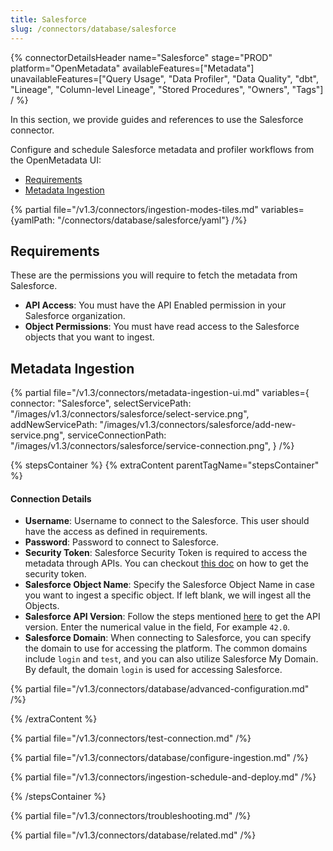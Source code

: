 ```yaml
---
title: Salesforce
slug: /connectors/database/salesforce
---
```


{% connectorDetailsHeader
name="Salesforce"
stage="PROD"
platform="OpenMetadata"
availableFeatures=["Metadata"]
unavailableFeatures=["Query Usage", "Data Profiler", "Data Quality", "dbt", "Lineage", "Column-level Lineage", "Stored Procedures", "Owners", "Tags"]
/ %}


In this section, we provide guides and references to use the Salesforce connector.

Configure and schedule Salesforce metadata and profiler workflows from the OpenMetadata UI:

- [Requirements](#requirements)
- [Metadata Ingestion](#metadata-ingestion)

{% partial file="/v1.3/connectors/ingestion-modes-tiles.md" variables={yamlPath: "/connectors/database/salesforce/yaml"} /%}

## Requirements

These are the permissions you will require to fetch the metadata from Salesforce.

- **API Access**: You must have the API Enabled permission in your Salesforce organization.
- **Object Permissions**: You must have read access to the Salesforce objects that you want to ingest.

## Metadata Ingestion

{% partial 
  file="/v1.3/connectors/metadata-ingestion-ui.md" 
  variables={
    connector: "Salesforce", 
    selectServicePath: "/images/v1.3/connectors/salesforce/select-service.png",
    addNewServicePath: "/images/v1.3/connectors/salesforce/add-new-service.png",
    serviceConnectionPath: "/images/v1.3/connectors/salesforce/service-connection.png",
} 
/%}

{% stepsContainer %}
{% extraContent parentTagName="stepsContainer" %}

#### Connection Details

- **Username**: Username to connect to the Salesforce. This user should have the access as defined in requirements.
- **Password**: Password to connect to Salesforce.
- **Security Token**: Salesforce Security Token is required to access the metadata through APIs. You can checkout [this doc](https://help.salesforce.com/s/articleView?id=sf.user_security_token.htm&type=5) on how to get the security token.
- **Salesforce Object Name**: Specify the Salesforce Object Name in case you want to ingest a specific object.  If left blank, we will ingest all the Objects.
- **Salesforce API Version**: Follow the steps mentioned [here](https://help.salesforce.com/s/articleView?id=000386929&type=1) to get the API version. Enter the numerical value in the field, For example `42.0`.
- **Salesforce Domain**: When connecting to Salesforce, you can specify the domain to use for accessing the platform. The common domains include `login` and `test`, and you can also utilize Salesforce My Domain.
By default, the domain `login` is used for accessing Salesforce.

{% partial file="/v1.3/connectors/database/advanced-configuration.md" /%}

{% /extraContent %}

{% partial file="/v1.3/connectors/test-connection.md" /%}

{% partial file="/v1.3/connectors/database/configure-ingestion.md" /%}

{% partial file="/v1.3/connectors/ingestion-schedule-and-deploy.md" /%}

{% /stepsContainer %}

{% partial file="/v1.3/connectors/troubleshooting.md" /%}

{% partial file="/v1.3/connectors/database/related.md" /%}
